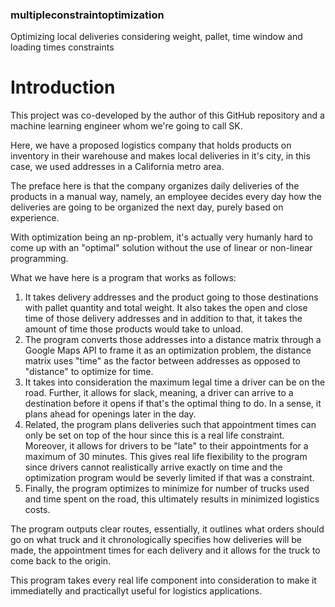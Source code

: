 ### multipleconstraintoptimization

Optimizing local deliveries considering weight, pallet, time window and loading times constraints

# Introduction

This project was co-developed by the author of this GitHub repository and a machine learning engineer whom we're going to call SK.

Here, we have a proposed logistics company that holds products on inventory in their warehouse and makes local deliveries in it's city, in this case, we used addresses in a California metro area.

The preface here is that the company organizes daily deliveries of the products in a manual way, namely, an employee decides every day how the deliveries are going to be organized the next day, purely based on experience.

With optimization being an np-problem, it's actually very humanly hard to come up with an "optimal" solution without the use of linear or non-linear programming.

What we have here is a program that works as follows:
1. It takes delivery addresses and the product going to those destinations with pallet quantity and total weight. It also takes the open and close time of those delivery addresses and in addition to that, it takes the amount of time those products would take to unload.
2. The program converts those addresses into a distance matrix through a Google Maps API to frame it as an optimization problem, the distance matrix uses "time" as the factor between addresses as opposed to "distance" to optimize for time.
3. It takes into consideration the maximum legal time a driver can be on the road. Further, it allows for slack, meaning, a driver can arrive to a destination before it opens if that's the optimal thing to do. In a sense, it plans ahead for openings later in the day.
4. Related, the program plans deliveries such that appointment times can only be set on top of the hour since this is a real life constraint. Moreover, it allows for drivers to be "late" to their appointments for a maximum of 30 minutes. This gives real life flexibility to the program since drivers cannot realistically arrive exactly on time and the optimization program would be severly limited if that was a constraint. 
5. Finally, the program optimizes to minimize for number of trucks used and time spent on the road, this ultimately results in minimized logistics costs.

The program outputs clear routes, essentially, it outlines what orders should go on what truck and it chronologically specifies how deliveries will be made, the appointment times for each delivery and it allows for the truck to come back to the origin.

This program takes every real life component into consideration to make it immediatelly and practicallyt useful for logistics applications.
